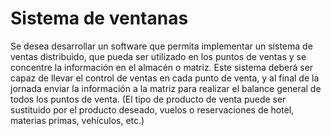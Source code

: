 # Sistema de ventanas

Se desea desarrollar un software que permita implementar un sistema de ventas
distribuido, que pueda ser utilizado en los puntos de ventas y se concentre la información
en el almacén o matriz. Este sistema deberá ser capaz de llevar el control de ventas en cada
punto de venta, y al final de la jornada enviar la información a la matriz para realizar el
balance general de todos los puntos de venta. (El tipo de producto de venta puede ser
sustituido por el producto deseado, vuelos o reservaciones de hotel, materias primas,
vehículos, etc.)
